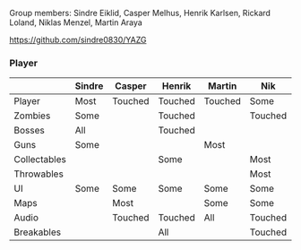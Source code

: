 
Group members:
	Sindre Eiklid, Casper Melhus, Henrik Karlsen, Rickard Loland, Niklas Menzel, Martin Araya

https://github.com/sindre0830/YAZG

### Player
| | Sindre | Casper | Henrik | Martin | Nik | Rickard |
|----|----|----|----|----|----|----|
| Player | Most | Touched | Touched | Touched | Some | Touched |
| Zombies | Some | | Touched | | Touched | Most |
| Bosses | All | | Touched | | | Touched |
| Guns | Some | | | Most | | |
| Collectables | | | Some | | Most | |
| Throwables | | | | | Most | Some |
| UI | Some | Some | Some | Some | Some | Some |
| Maps | | Most | | Some | Some | |
| Audio | | Touched | Touched | All | Touched | |
| Breakables | | | All | | Touched | |
